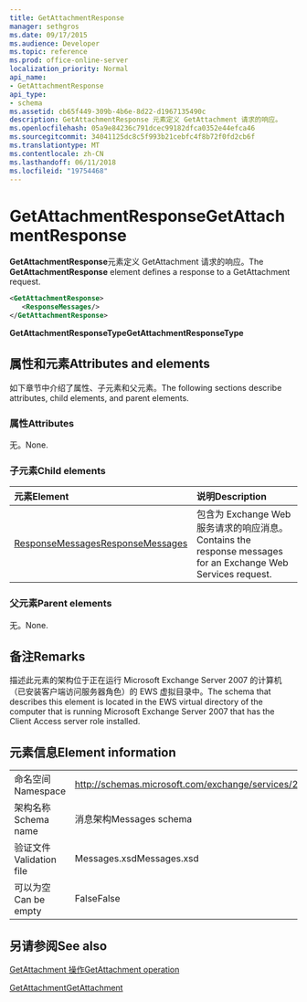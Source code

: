 ```yaml
---
title: GetAttachmentResponse
manager: sethgros
ms.date: 09/17/2015
ms.audience: Developer
ms.topic: reference
ms.prod: office-online-server
localization_priority: Normal
api_name:
- GetAttachmentResponse
api_type:
- schema
ms.assetid: cb65f449-309b-4b6e-8d22-d1967135490c
description: GetAttachmentResponse 元素定义 GetAttachment 请求的响应。
ms.openlocfilehash: 05a9e84236c791dcec99182dfca0352e44efca46
ms.sourcegitcommit: 34041125dc8c5f993b21cebfc4f8b72f0fd2cb6f
ms.translationtype: MT
ms.contentlocale: zh-CN
ms.lasthandoff: 06/11/2018
ms.locfileid: "19754468"
---
```

# <a name="getattachmentresponse"></a><span data-ttu-id="c5b1d-103">GetAttachmentResponse</span><span class="sxs-lookup"><span data-stu-id="c5b1d-103">GetAttachmentResponse</span></span>

<span data-ttu-id="c5b1d-104">**GetAttachmentResponse**元素定义 GetAttachment 请求的响应。</span><span class="sxs-lookup"><span data-stu-id="c5b1d-104">The **GetAttachmentResponse** element defines a response to a GetAttachment request.</span></span> 
  
```xml
<GetAttachmentResponse>
   <ResponseMessages/>
</GetAttachmentResponse>
```

 <span data-ttu-id="c5b1d-105">**GetAttachmentResponseType**</span><span class="sxs-lookup"><span data-stu-id="c5b1d-105">**GetAttachmentResponseType**</span></span>
## <a name="attributes-and-elements"></a><span data-ttu-id="c5b1d-106">属性和元素</span><span class="sxs-lookup"><span data-stu-id="c5b1d-106">Attributes and elements</span></span>

<span data-ttu-id="c5b1d-107">如下章节中介绍了属性、子元素和父元素。</span><span class="sxs-lookup"><span data-stu-id="c5b1d-107">The following sections describe attributes, child elements, and parent elements.</span></span>
  
### <a name="attributes"></a><span data-ttu-id="c5b1d-108">属性</span><span class="sxs-lookup"><span data-stu-id="c5b1d-108">Attributes</span></span>

<span data-ttu-id="c5b1d-109">无。</span><span class="sxs-lookup"><span data-stu-id="c5b1d-109">None.</span></span>
  
### <a name="child-elements"></a><span data-ttu-id="c5b1d-110">子元素</span><span class="sxs-lookup"><span data-stu-id="c5b1d-110">Child elements</span></span>

|<span data-ttu-id="c5b1d-111">**元素**</span><span class="sxs-lookup"><span data-stu-id="c5b1d-111">**Element**</span></span>|<span data-ttu-id="c5b1d-112">**说明**</span><span class="sxs-lookup"><span data-stu-id="c5b1d-112">**Description**</span></span>|
|:-----|:-----|
|[<span data-ttu-id="c5b1d-113">ResponseMessages</span><span class="sxs-lookup"><span data-stu-id="c5b1d-113">ResponseMessages</span></span>](responsemessages.md) <br/> |<span data-ttu-id="c5b1d-114">包含为 Exchange Web 服务请求的响应消息。</span><span class="sxs-lookup"><span data-stu-id="c5b1d-114">Contains the response messages for an Exchange Web Services request.</span></span>  <br/> |
   
### <a name="parent-elements"></a><span data-ttu-id="c5b1d-115">父元素</span><span class="sxs-lookup"><span data-stu-id="c5b1d-115">Parent elements</span></span>

<span data-ttu-id="c5b1d-116">无。</span><span class="sxs-lookup"><span data-stu-id="c5b1d-116">None.</span></span>
  
## <a name="remarks"></a><span data-ttu-id="c5b1d-117">备注</span><span class="sxs-lookup"><span data-stu-id="c5b1d-117">Remarks</span></span>

<span data-ttu-id="c5b1d-118">描述此元素的架构位于正在运行 Microsoft Exchange Server 2007 的计算机（已安装客户端访问服务器角色）的 EWS 虚拟目录中。</span><span class="sxs-lookup"><span data-stu-id="c5b1d-118">The schema that describes this element is located in the EWS virtual directory of the computer that is running Microsoft Exchange Server 2007 that has the Client Access server role installed.</span></span>
  
## <a name="element-information"></a><span data-ttu-id="c5b1d-119">元素信息</span><span class="sxs-lookup"><span data-stu-id="c5b1d-119">Element information</span></span>

|||
|:-----|:-----|
|<span data-ttu-id="c5b1d-120">命名空间</span><span class="sxs-lookup"><span data-stu-id="c5b1d-120">Namespace</span></span>  <br/> |http://schemas.microsoft.com/exchange/services/2006/messages  <br/> |
|<span data-ttu-id="c5b1d-121">架构名称</span><span class="sxs-lookup"><span data-stu-id="c5b1d-121">Schema name</span></span>  <br/> |<span data-ttu-id="c5b1d-122">消息架构</span><span class="sxs-lookup"><span data-stu-id="c5b1d-122">Messages schema</span></span>  <br/> |
|<span data-ttu-id="c5b1d-123">验证文件</span><span class="sxs-lookup"><span data-stu-id="c5b1d-123">Validation file</span></span>  <br/> |<span data-ttu-id="c5b1d-124">Messages.xsd</span><span class="sxs-lookup"><span data-stu-id="c5b1d-124">Messages.xsd</span></span>  <br/> |
|<span data-ttu-id="c5b1d-125">可以为空</span><span class="sxs-lookup"><span data-stu-id="c5b1d-125">Can be empty</span></span>  <br/> |<span data-ttu-id="c5b1d-126">False</span><span class="sxs-lookup"><span data-stu-id="c5b1d-126">False</span></span>  <br/> |
   
## <a name="see-also"></a><span data-ttu-id="c5b1d-127">另请参阅</span><span class="sxs-lookup"><span data-stu-id="c5b1d-127">See also</span></span>



[<span data-ttu-id="c5b1d-128">GetAttachment 操作</span><span class="sxs-lookup"><span data-stu-id="c5b1d-128">GetAttachment operation</span></span>](getattachment-operation.md)
  
[<span data-ttu-id="c5b1d-129">GetAttachment</span><span class="sxs-lookup"><span data-stu-id="c5b1d-129">GetAttachment</span></span>](getattachment.md)

